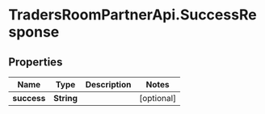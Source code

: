 # TradersRoomPartnerApi.SuccessResponse

## Properties
Name | Type | Description | Notes
------------ | ------------- | ------------- | -------------
**success** | **String** |  | [optional] 
